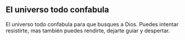 ## El universo todo confabula

El universo todo confabula para que busques a Dios. Puedes intentar resistirte, mas también puedes rendirte, dejarte guiar y despertar.
